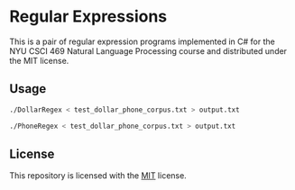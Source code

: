 # Regular Expressions

This is a pair of regular expression programs implemented in C\# for the NYU
CSCI 469 Natural Language Processing course and distributed under the MIT
license.

## Usage

```sh
./DollarRegex < test_dollar_phone_corpus.txt > output.txt
```

```sh
./PhoneRegex < test_dollar_phone_corpus.txt > output.txt
```

## License

This repository is licensed with the [MIT](LICENSE.txt) license.
